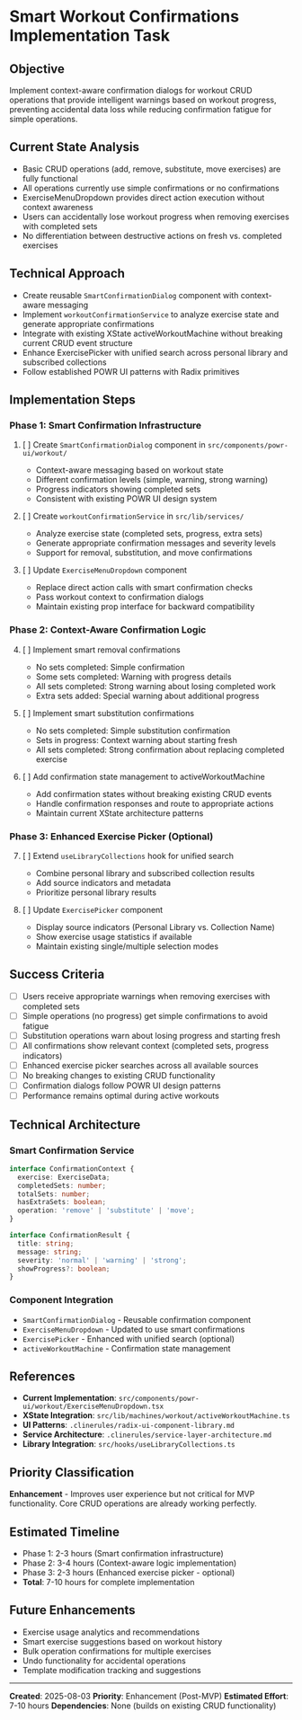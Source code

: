 # Smart Workout Confirmations Implementation Task

## Objective
Implement context-aware confirmation dialogs for workout CRUD operations that provide intelligent warnings based on workout progress, preventing accidental data loss while reducing confirmation fatigue for simple operations.

## Current State Analysis
- Basic CRUD operations (add, remove, substitute, move exercises) are fully functional
- All operations currently use simple confirmations or no confirmations
- ExerciseMenuDropdown provides direct action execution without context awareness
- Users can accidentally lose workout progress when removing exercises with completed sets
- No differentiation between destructive actions on fresh vs. completed exercises

## Technical Approach
- Create reusable `SmartConfirmationDialog` component with context-aware messaging
- Implement `workoutConfirmationService` to analyze exercise state and generate appropriate confirmations
- Integrate with existing XState activeWorkoutMachine without breaking current CRUD event structure
- Enhance ExercisePicker with unified search across personal library and subscribed collections
- Follow established POWR UI patterns with Radix primitives

## Implementation Steps

### Phase 1: Smart Confirmation Infrastructure
1. [ ] Create `SmartConfirmationDialog` component in `src/components/powr-ui/workout/`
   - Context-aware messaging based on workout state
   - Different confirmation levels (simple, warning, strong warning)
   - Progress indicators showing completed sets
   - Consistent with existing POWR UI design system

2. [ ] Create `workoutConfirmationService` in `src/lib/services/`
   - Analyze exercise state (completed sets, progress, extra sets)
   - Generate appropriate confirmation messages and severity levels
   - Support for removal, substitution, and move confirmations

3. [ ] Update `ExerciseMenuDropdown` component
   - Replace direct action calls with smart confirmation checks
   - Pass workout context to confirmation dialogs
   - Maintain existing prop interface for backward compatibility

### Phase 2: Context-Aware Confirmation Logic
4. [ ] Implement smart removal confirmations
   - No sets completed: Simple confirmation
   - Some sets completed: Warning with progress details
   - All sets completed: Strong warning about losing completed work
   - Extra sets added: Special warning about additional progress

5. [ ] Implement smart substitution confirmations
   - No sets completed: Simple substitution confirmation
   - Sets in progress: Context warning about starting fresh
   - All sets completed: Strong confirmation about replacing completed exercise

6. [ ] Add confirmation state management to activeWorkoutMachine
   - Add confirmation states without breaking existing CRUD events
   - Handle confirmation responses and route to appropriate actions
   - Maintain current XState architecture patterns

### Phase 3: Enhanced Exercise Picker (Optional)
7. [ ] Extend `useLibraryCollections` hook for unified search
   - Combine personal library and subscribed collection results
   - Add source indicators and metadata
   - Prioritize personal library results

8. [ ] Update `ExercisePicker` component
   - Display source indicators (Personal Library vs. Collection Name)
   - Show exercise usage statistics if available
   - Maintain existing single/multiple selection modes

## Success Criteria
- [ ] Users receive appropriate warnings when removing exercises with completed sets
- [ ] Simple operations (no progress) get simple confirmations to avoid fatigue
- [ ] Substitution operations warn about losing progress and starting fresh
- [ ] All confirmations show relevant context (completed sets, progress indicators)
- [ ] Enhanced exercise picker searches across all available sources
- [ ] No breaking changes to existing CRUD functionality
- [ ] Confirmation dialogs follow POWR UI design patterns
- [ ] Performance remains optimal during active workouts

## Technical Architecture

### Smart Confirmation Service
```typescript
interface ConfirmationContext {
  exercise: ExerciseData;
  completedSets: number;
  totalSets: number;
  hasExtraSets: boolean;
  operation: 'remove' | 'substitute' | 'move';
}

interface ConfirmationResult {
  title: string;
  message: string;
  severity: 'normal' | 'warning' | 'strong';
  showProgress?: boolean;
}
```

### Component Integration
- `SmartConfirmationDialog` - Reusable confirmation component
- `ExerciseMenuDropdown` - Updated to use smart confirmations
- `ExercisePicker` - Enhanced with unified search (optional)
- `activeWorkoutMachine` - Confirmation state management

## References
- **Current Implementation**: `src/components/powr-ui/workout/ExerciseMenuDropdown.tsx`
- **XState Integration**: `src/lib/machines/workout/activeWorkoutMachine.ts`
- **UI Patterns**: `.clinerules/radix-ui-component-library.md`
- **Service Architecture**: `.clinerules/service-layer-architecture.md`
- **Library Integration**: `src/hooks/useLibraryCollections.ts`

## Priority Classification
**Enhancement** - Improves user experience but not critical for MVP functionality. Core CRUD operations are already working perfectly.

## Estimated Timeline
- Phase 1: 2-3 hours (Smart confirmation infrastructure)
- Phase 2: 3-4 hours (Context-aware logic implementation)
- Phase 3: 2-3 hours (Enhanced exercise picker - optional)
- **Total**: 7-10 hours for complete implementation

## Future Enhancements
- Exercise usage analytics and recommendations
- Smart exercise suggestions based on workout history
- Bulk operation confirmations for multiple exercises
- Undo functionality for accidental operations
- Template modification tracking and suggestions

---

**Created**: 2025-08-03
**Priority**: Enhancement (Post-MVP)
**Estimated Effort**: 7-10 hours
**Dependencies**: None (builds on existing CRUD functionality)
